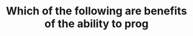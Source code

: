---
layout: answer
title: "Which of the following are benefits of the ability to prog"
blurb: "There is nothing inherently special about an automation in terms of pay-as-you-go pricing. However, automation are cost effective as they run without ha"
quid: 298
---